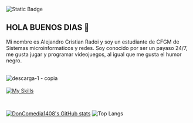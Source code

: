 ![Static Badge](https://img.shields.io/badge/Learned_with-freeCodeCamp-#0A0A23?logo=freeCodeCamp)

## HOLA BUENOS DIAS 👋

Mi nombre es Alejandro Cristian Radoi y soy un estudiante de CFGM de Sistemas microinformaticos y redes.
Soy conocido por ser un payaso 24/7, me gusta jugar y programar videojuegos, al igual que me gusta el humor negro.
<br>
<br>

![descarga-_1_ - copia](https://github.com/user-attachments/assets/eb7f8477-58d3-4b4a-a425-e77f972dcc9d)
<br>
<br>
[![My Skills](https://skillicons.dev/icons?i=html,css,js,py,vscode,github,windows,mint,discord,gmail&perline=5&theme=dark)](https://skillicons.dev)

<br>

[![DonComedia1408's GitHub stats](https://github-readme-stats.vercel.app/api?username=doncomedia1408&show_icons=true&theme=neon&bg_color=00000000&locale=es)](https://github.com/anuraghazra/github-readme-stats)
![Top Langs](https://github-readme-stats.vercel.app/api/top-langs/?username=doncomedia1408&layout=donut&show_icons=true&theme=neon&bg_color=00000000&locale=es)


<!--
**DonComedia1408/DonComedia1408** is a ✨ _special_ ✨ repository because its `README.md` (this file) appears on your GitHub profile.

Here are some ideas to get you started:


- 🌱 I’m currently learning ...
- 👯 I’m looking to collaborate on ...
- 🤔 I’m looking for help with ...
- 💬 Ask me about ...
- 📫 How to reach me: ...
- 😄 Pronouns: ...
- ⚡ Fun fact: ...
-->
